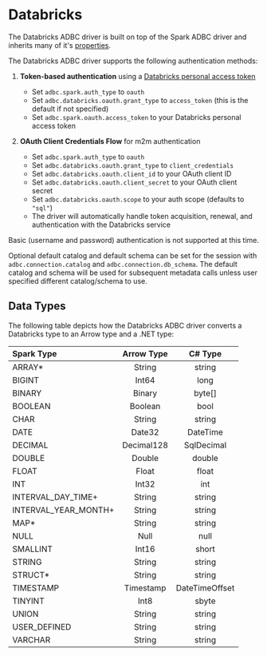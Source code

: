 <!--

 Licensed to the Apache Software Foundation (ASF) under one or more
 contributor license agreements.  See the NOTICE file distributed with
 this work for additional information regarding copyright ownership.
 The ASF licenses this file to You under the Apache License, Version 2.0
 (the "License"); you may not use this file except in compliance with
 the License.  You may obtain a copy of the License at

    http://www.apache.org/licenses/LICENSE-2.0

 Unless required by applicable law or agreed to in writing, software
 distributed under the License is distributed on an "AS IS" BASIS,
 WITHOUT WARRANTIES OR CONDITIONS OF ANY KIND, either express or implied.
 See the License for the specific language governing permissions and
 limitations under the License.

-->

# Databricks

The Databricks ADBC driver is built on top of the Spark ADBC driver and inherits many of it's [properties](../Apache/Spark/readme.md).

The Databricks ADBC driver supports the following authentication methods:

1. **Token-based authentication** using a [Databricks personal access token](https://docs.databricks.com/en/dev-tools/auth/pat.html)
   - Set `adbc.spark.auth_type` to `oauth`
   - Set `adbc.databricks.oauth.grant_type` to `access_token` (this is the default if not specified)
   - Set `adbc.spark.oauth.access_token` to your Databricks personal access token

2. **OAuth Client Credentials Flow** for m2m authentication
   - Set `adbc.spark.auth_type` to `oauth`
   - Set `adbc.databricks.oauth.grant_type` to `client_credentials`
   - Set `adbc.databricks.oauth.client_id` to your OAuth client ID
   - Set `adbc.databricks.oauth.client_secret` to your OAuth client secret
   - Set `adbc.databricks.oauth.scope` to your auth scope (defaults to `"sql"`)
   - The driver will automatically handle token acquisition, renewal, and authentication with the Databricks service

Basic (username and password) authentication is not supported at this time.

Optional default catalog and default schema can be set for the session with `adbc.connection.catalog` and `adbc.connection.db_schema`. The default catalog and schema will be used for subsequent metadata calls unless user specified different catalog/schema to use.

## Data Types

The following table depicts how the Databricks ADBC driver converts a Databricks type to an Arrow type and a .NET type:


| Spark Type           | Arrow Type | C# Type |
| :---                 | :---:      | :---:   |
| ARRAY*               | String     | string  |
| BIGINT               | Int64      | long |
| BINARY               | Binary     | byte[] |
| BOOLEAN              | Boolean    | bool |
| CHAR                 | String     | string |
| DATE                 | Date32     | DateTime |
| DECIMAL              | Decimal128 | SqlDecimal |
| DOUBLE               | Double     | double |
| FLOAT                | Float      | float |
| INT                  | Int32      | int |
| INTERVAL_DAY_TIME+   | String     | string |
| INTERVAL_YEAR_MONTH+ | String     | string |
| MAP*                 | String     | string |
| NULL                 | Null       | null |
| SMALLINT             | Int16      | short |
| STRING               | String     | string |
| STRUCT*              | String     | string |
| TIMESTAMP            | Timestamp  | DateTimeOffset |
| TINYINT              | Int8       | sbyte |
| UNION                | String     | string |
| USER_DEFINED         | String     | string |
| VARCHAR              | String     | string |
